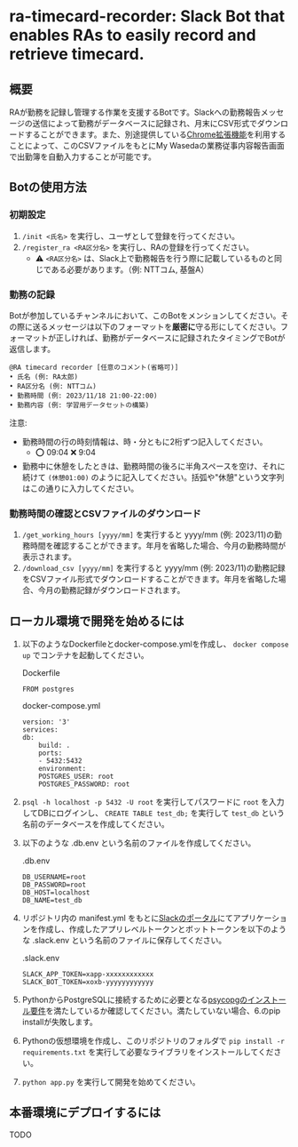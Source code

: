 # ra-timecard-recorder: Slack Bot that enables RAs to easily record and retrieve timecard.

## 概要

RAが勤務を記録し管理する作業を支援するBotです。Slackへの勤務報告メッセージの送信によって勤務がデータベースに記録され、月末にCSV形式でダウンロードすることができます。また、別途提供している[Chrome拡張機能]()を利用することによって、このCSVファイルをもとにMy Wasedaの業務従事内容報告画面で出勤簿を自動入力することが可能です。

## Botの使用方法

### 初期設定

1. `/init <氏名>` を実行し、ユーザとして登録を行ってください。
2. `/register_ra <RA区分名>` を実行し、RAの登録を行ってください。
   - :warning: `<RA区分名>` は、Slack上で勤務報告を行う際に記載しているものと同じである必要があります。（例: NTTコム, 基盤A）

### 勤務の記録

Botが参加しているチャンネルにおいて、このBotをメンションしてください。その際に送るメッセージは以下のフォーマットを**厳密に**守る形にしてください。フォーマットが正しければ、勤務がデータベースに記録されたタイミングでBotが返信します。

```
@RA timecard recorder [任意のコメント(省略可)]
• 氏名 (例: RA太郎)
• RA区分名 (例: NTTコム)
• 勤務時間 (例: 2023/11/18 21:00-22:00)
• 勤務内容 (例: 学習用データセットの構築)
```

注意:
- 勤務時間の行の時刻情報は、時・分ともに2桁ずつ記入してください。
  - :o: 09:04   :x: 9:04
- 勤務中に休憩をしたときは、勤務時間の後ろに半角スペースを空け、それに続けて `(休憩01:00)` のように記入してください。括弧や"休憩"という文字列はこの通りに入力してください。

### 勤務時間の確認とCSVファイルのダウンロード

1. `/get_working_hours [yyyy/mm]` を実行すると yyyy/mm (例: 2023/11)の勤務時間を確認することができます。年月を省略した場合、今月の勤務時間が表示されます。
2. `/download_csv [yyyy/mm]` を実行すると yyyy/mm (例: 2023/11)の勤務記録をCSVファイル形式でダウンロードすることができます。年月を省略した場合、今月の勤務記録がダウンロードされます。

## ローカル環境で開発を始めるには

1. 以下のようなDockerfileとdocker-compose.ymlを作成し、 `docker compose up` でコンテナを起動してください。

    Dockerfile
    ```
    FROM postgres
    ```

    docker-compose.yml
    ```
    version: '3'
    services:
    db:
        build: .
        ports:
        - 5432:5432
        environment:
        POSTGRES_USER: root
        POSTGRES_PASSWORD: root
    ```

2. `psql -h localhost -p 5432 -U root` を実行してパスワードに `root` を入力してDBにログインし、 `CREATE TABLE test_db;` を実行して `test_db` という名前のデータベースを作成してください。

3. 以下のような .db.env という名前のファイルを作成してください。

    .db.env
    ```
    DB_USERNAME=root
    DB_PASSWORD=root
    DB_HOST=localhost
    DB_NAME=test_db
    ```

4. リポジトリ内の manifest.yml をもとに[Slackのポータル](https://api.slack.com/apps)にてアプリケーションを作成し、作成したアプリレベルトークンとボットトークンを以下のような .slack.env という名前のファイルに保存してください。

    .slack.env
    ```
    SLACK_APP_TOKEN=xapp-xxxxxxxxxxxx
    SLACK_BOT_TOKEN=xoxb-yyyyyyyyyyyy
    ```

5. PythonからPostgreSQLに接続するために必要となる[psycopgのインストール要件](https://www.psycopg.org/docs/)を満たしているか確認してください。満たしていない場合、6.のpip installが失敗します。

6. Pythonの仮想環境を作成し、このリポジトリのフォルダで `pip install -r requirements.txt` を実行して必要なライブラリをインストールしてください。

7. `python app.py` を実行して開発を始めてください。

## 本番環境にデプロイするには

TODO